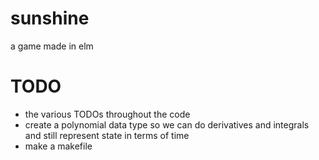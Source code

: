 # sunshine
a game made in elm 

# TODO

- the various TODOs throughout the code
- create a polynomial data type so we can do derivatives and integrals and still represent state in terms of time
- make a makefile
